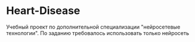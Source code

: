 # Heart-Disease
Учебный проект по дополнительной специализации "нейросетевые технологии". По заданию требовалось использовать только нейросеть
